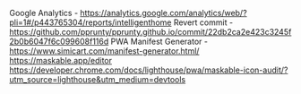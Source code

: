 Google Analytics - https://analytics.google.com/analytics/web/?pli=1#/p443765304/reports/intelligenthome
Revert commit - https://github.com/pprunty/pprunty.github.io/commit/22db2ca2e423c3245f2b0b6047f6c099608f116d
PWA Manifest Generator - https://www.simicart.com/manifest-generator.html/
https://maskable.app/editor
https://developer.chrome.com/docs/lighthouse/pwa/maskable-icon-audit/?utm_source=lighthouse&utm_medium=devtools